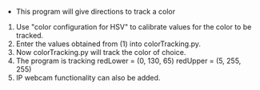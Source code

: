 * This program will give directions to track a color
  
1) Use "color configuration for HSV" to calibrate values for the color to be tracked.
2) Enter the values obtained from (1) into colorTracking.py.
3) Now colorTracking.py will track the color of choice.
4) The program is tracking
          redLower = (0, 130, 65)
          redUpper = (5, 255, 255)
5) IP webcam functionality can also be added.
